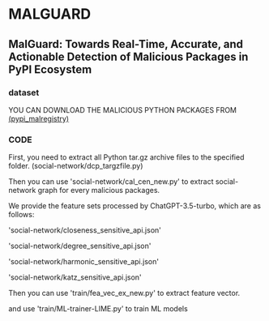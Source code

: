 # MALGUARD

## MalGuard: Towards Real-Time, Accurate, and Actionable Detection of Malicious Packages in PyPI Ecosystem

### dataset 
 YOU CAN DOWNLOAD THE MALICIOUS PYTHON PACKAGES FROM [(pypi_malregistry)](https://github.com/lxyeternal/pypi_malregistry)


### CODE

First, you need to extract all Python tar.gz archive files to the specified folder. (social-network/dcp_targzfile.py)

Then you can use 'social-network/cal_cen_new.py' to extract social-network graph for every malicious packages.

We provide the feature sets processed by ChatGPT-3.5-turbo, which are as follows:

'social-network/closeness_sensitive_api.json'

'social-network/degree_sensitive_api.json'

'social-network/harmonic_sensitive_api.json'

'social-network/katz_sensitive_api.json'

Then you can use 'train/fea_vec_ex_new.py' to extract feature vector.

and use 'train/ML-trainer-LIME.py' to train ML models




